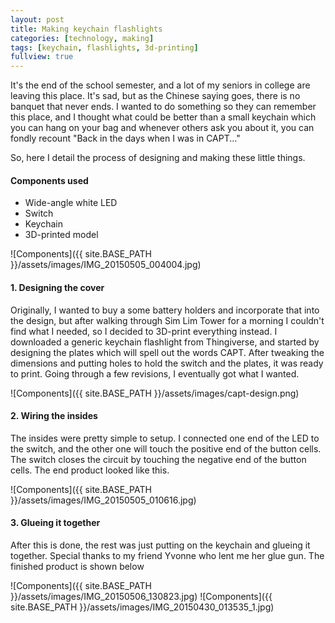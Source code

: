 ```yaml
---
layout: post
title: Making keychain flashlights
categories: [technology, making]
tags: [keychain, flashlights, 3d-printing]
fullview: true
---
```


It's the end of the school semester, and a lot of my seniors in college are leaving this place. It's sad, but as the Chinese saying goes, there is no banquet that never ends. I wanted to do something so they can remember this place, and I thought what could be better than a small keychain which you can hang on your bag and whenever others ask you about it, you can fondly recount "Back in the days when I was in CAPT..."

So, here I detail the process of designing and making these little things.

#### Components used
* Wide-angle white LED
* Switch
* Keychain
* 3D-printed model

![Components]({{ site.BASE_PATH }}/assets/images/IMG_20150505_004004.jpg)

#### 1. Designing the cover
Originally, I wanted to buy a some battery holders and incorporate that into the design, but after walking through Sim Lim Tower for a morning I couldn't find what I needed, so I decided to 3D-print everything instead. I downloaded a generic keychain flashlight from Thingiverse, and started by designing the plates which will spell out the words CAPT. After tweaking the dimensions and putting holes to hold the switch and the plates, it was ready to print. Going through a few revisions, I eventually got what I wanted.

![Components]({{ site.BASE_PATH }}/assets/images/capt-design.png)

#### 2. Wiring the insides
The insides were pretty simple to setup. I connected one end of the LED to the switch, and the other one will touch the positive end of the button cells. The switch closes the circuit by touching the negative end of the button cells. The end product looked like this.

![Components]({{ site.BASE_PATH }}/assets/images/IMG_20150505_010616.jpg)

#### 3. Glueing it together
After this is done, the rest was just putting on the keychain and glueing it together. Special thanks to my friend Yvonne who lent me her glue gun. The finished product is shown below

![Components]({{ site.BASE_PATH }}/assets/images/IMG_20150506_130823.jpg)
![Components]({{ site.BASE_PATH }}/assets/images/IMG_20150430_013535_1.jpg)